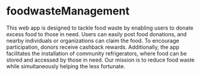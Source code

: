 # foodwasteManagement
This web app is designed to tackle food waste by enabling users to donate excess food to those in need. Users can easily post food donations, and nearby individuals or organizations can claim the food. To encourage participation, donors receive cashback rewards. Additionally, the app facilitates the installation of community refrigerators, where food can be stored and accessed by those in need. Our mission is to reduce food waste while simultaneously helping the less fortunate.

